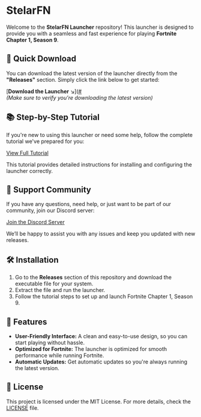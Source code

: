 # **StelarFN**

Welcome to the **StelarFN Launcher** repository! This launcher is designed to provide you with a seamless and fast experience for playing **Fortnite Chapter 1, Season 9**.

## 🚀 **Quick Download**

You can download the latest version of the launcher directly from the **"Releases"** section. Simply click the link below to get started:

[**Download the Launcher** ↘️]([#](https://github.com/StelarFN/StelarFN/releases)  
*(Make sure to verify you're downloading the latest version)*

## 📚 **Step-by-Step Tutorial**

If you're new to using this launcher or need some help, follow the complete tutorial we've prepared for you:

[View Full Tutorial](https://github.com/user-attachments/assets/195ef096-bb6d-4454-8d0b-647313cd7f99)

This tutorial provides detailed instructions for installing and configuring the launcher correctly.

## 💬 **Support Community**

If you have any questions, need help, or just want to be part of our community, join our Discord server:

[Join the Discord Server](https://discord.gg/stelarFN)

We’ll be happy to assist you with any issues and keep you updated with new releases.

## 🛠️ **Installation**

1. Go to the **Releases** section of this repository and download the executable file for your system.
2. Extract the file and run the launcher.
3. Follow the tutorial steps to set up and launch Fortnite Chapter 1, Season 9.

## 🔧 **Features**

- **User-Friendly Interface:** A clean and easy-to-use design, so you can start playing without hassle.
- **Optimized for Fortnite:** The launcher is optimized for smooth performance while running Fortnite.
- **Automatic Updates:** Get automatic updates so you're always running the latest version.
  
## 📜 **License**

This project is licensed under the MIT License. For more details, check the [LICENSE](./LICENSE) file.
